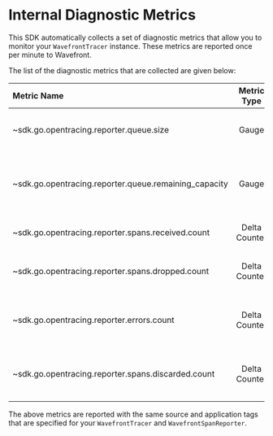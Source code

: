 # Internal Diagnostic Metrics

This SDK automatically collects a set of diagnostic metrics that allow you to monitor your `WavefrontTracer` instance. These metrics are reported once per minute to Wavefront.

The list of the diagnostic metrics that are collected are given below:

|Metric Name|Metric Type|Description|
|:---|:---:|:---|
|~sdk.go.opentracing.reporter.queue.size                  |Gauge      |Spans in the in-memory reporting buffer.|
|~sdk.go.opentracing.reporter.queue.remaining_capacity    |Gauge      |Remaining capacity of the in-memory reporting buffer.|
|~sdk.go.opentracing.reporter.spans.received.count        |Delta Counter    |Spans received by the reporter.|
|~sdk.go.opentracing.reporter.spans.dropped.count         |Delta Counter    |Spans dropped during reporting.|
|~sdk.go.opentracing.reporter.errors.count                |Delta Counter    |Exceptions encountered while reporting spans.|
|~sdk.go.opentracing.reporter.spans.discarded.count                |Delta Counter    |Spans that are discarded as a result of sampling.|

The above metrics are reported with the same source and application tags that are specified for your `WavefrontTracer` and `WavefrontSpanReporter`.
